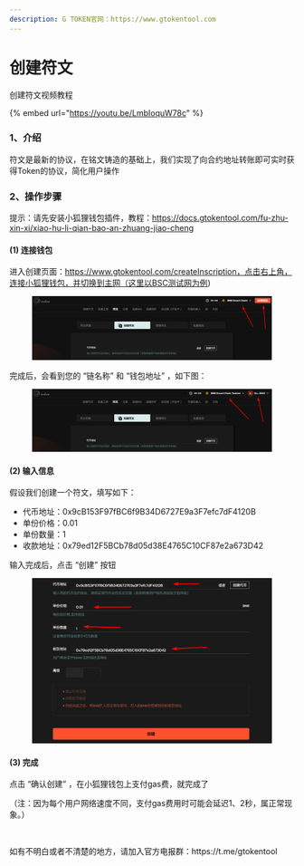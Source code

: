 ```yaml
---
description: G TOKEN官网：https://www.gtokentool.com
---
```


# 创建符文

创建符文视频教程

{% embed url="https://youtu.be/LmbIoquW78c" %}

### 1、介绍

符文是最新的协议，在铭文铸造的基础上，我们实现了向合约地址转账即可实时获得Token的协议，简化用户操作

### 2、操作步骤

提示：请先安装小狐狸钱包插件，教程：https://docs.gtokentool.com/fu-zhu-xin-xi/xiao-hu-li-qian-bao-an-zhuang-jiao-cheng

#### (1) 连接钱包

进入创建页面：https://www.gtokentool.com/createInscription，点击右上角，连接小狐狸钱包，并切换到主网（这里以BSC测试网为例)


<figure><img src="../.gitbook/assets/image (101).png" alt=""><figcaption></figcaption></figure>

完成后，会看到您的 “链名称” 和 “钱包地址” ，如下图：

<figure><img src="../.gitbook/assets/image (102).png" alt=""><figcaption></figcaption></figure>

#### (2) 输入信息

假设我们创建一个符文，填写如下：

* 代币地址：0x9cB153F97fBC6f9B34D6727E9a3F7efc7dF4120B
* 单份价格：0.01
* 单份数量：1
* 收款地址：0x79ed12F5BCb78d05d38E4765C10CF87e2a673D42

输入完成后，点击 “创建” 按钮

<figure><img src="../.gitbook/assets/image (104).png" alt=""><figcaption></figcaption></figure>

#### (3) 完成

点击 “确认创建” ，在小狐狸钱包上支付gas费，就完成了

（注：因为每个用户网络速度不同，支付gas费用时可能会延迟1、2秒，属正常现象。）

<figure><img src="https://lh7-us.googleusercontent.com/SiwI7-oW6L08cPzf4OAJN5swmoPb3nXsAS_pLrEyPyjV7P4UdK7PouhSDPS7T9aEf7c8hfFGo7ZsdP5sju-paLYFe96_ZK7ZOMURx0E6ph1Cefp9z1zKITw7vGm6zBJEeELG-g_3jXNT6i_KAup5aEE" alt=""><figcaption></figcaption></figure>
如有不明白或者不清楚的地方，请加入官方电报群：https://t.me/gtokentool
